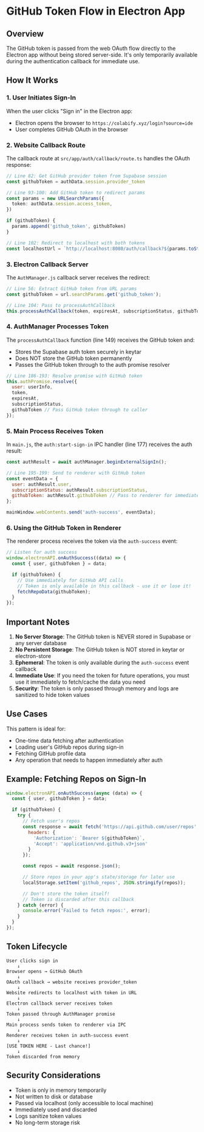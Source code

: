 # GitHub Token Flow in Electron App

## Overview

The GitHub token is passed from the web OAuth flow directly to the Electron app without being stored server-side. It's only temporarily available during the authentication callback for immediate use.

## How It Works

### 1. User Initiates Sign-In

When the user clicks "Sign in" in the Electron app:
- Electron opens the browser to `https://colabify.xyz/login?source=ide`
- User completes GitHub OAuth in the browser

### 2. Website Callback Route

The callback route at `src/app/auth/callback/route.ts` handles the OAuth response:

```typescript
// Line 82: Get GitHub provider token from Supabase session
const githubToken = authData.session.provider_token

// Line 93-100: Add GitHub token to redirect params
const params = new URLSearchParams({
  token: authData.session.access_token,
})

if (githubToken) {
  params.append('github_token', githubToken)
}

// Line 102: Redirect to localhost with both tokens
const localhostUrl = `http://localhost:8080/auth/callback?${params.toString()}`
```

### 3. Electron Callback Server

The `AuthManager.js` callback server receives the redirect:

```javascript
// Line 56: Extract GitHub token from URL params
const githubToken = url.searchParams.get('github_token');

// Line 104: Pass to processAuthCallback
this.processAuthCallback(token, expiresAt, subscriptionStatus, githubToken)
```

### 4. AuthManager Processes Token

The `processAuthCallback` function (line 149) receives the GitHub token and:
- Stores the Supabase auth token securely in keytar
- Does NOT store the GitHub token permanently
- Passes the GitHub token through to the auth promise resolver

```javascript
// Line 186-193: Resolve promise with GitHub token
this.authPromise.resolve({
  user: userInfo,
  token,
  expiresAt,
  subscriptionStatus,
  githubToken // Pass GitHub token through to caller
});
```

### 5. Main Process Receives Token

In `main.js`, the `auth:start-sign-in` IPC handler (line 177) receives the auth result:

```javascript
const authResult = await authManager.beginExternalSignIn();

// Line 195-199: Send to renderer with GitHub token
const eventData = {
  user: authResult.user,
  subscriptionStatus: authResult.subscriptionStatus,
  githubToken: authResult.githubToken // Pass to renderer for immediate use
};

mainWindow.webContents.send('auth-success', eventData);
```

### 6. Using the GitHub Token in Renderer

The renderer process receives the token via the `auth-success` event:

```javascript
// Listen for auth success
window.electronAPI.onAuthSuccess((data) => {
  const { user, githubToken } = data;

  if (githubToken) {
    // Use immediately for GitHub API calls
    // Token is only available in this callback - use it or lose it!
    fetchRepoData(githubToken);
  }
});
```

## Important Notes

1. **No Server Storage**: The GitHub token is NEVER stored in Supabase or any server database
2. **No Persistent Storage**: The GitHub token is NOT stored in keytar or electron-store
3. **Ephemeral**: The token is only available during the `auth-success` event callback
4. **Immediate Use**: If you need the token for future operations, you must use it immediately to fetch/cache the data you need
5. **Security**: The token is only passed through memory and logs are sanitized to hide token values

## Use Cases

This pattern is ideal for:
- One-time data fetching after authentication
- Loading user's GitHub repos during sign-in
- Fetching GitHub profile data
- Any operation that needs to happen immediately after auth

## Example: Fetching Repos on Sign-In

```javascript
window.electronAPI.onAuthSuccess(async (data) => {
  const { user, githubToken } = data;

  if (githubToken) {
    try {
      // Fetch user's repos
      const response = await fetch('https://api.github.com/user/repos', {
        headers: {
          'Authorization': `Bearer ${githubToken}`,
          'Accept': 'application/vnd.github.v3+json'
        }
      });

      const repos = await response.json();

      // Store repos in your app's state/storage for later use
      localStorage.setItem('github_repos', JSON.stringify(repos));

      // Don't store the token itself!
      // Token is discarded after this callback
    } catch (error) {
      console.error('Failed to fetch repos:', error);
    }
  }
});
```

## Token Lifecycle

```
User clicks sign in
    ↓
Browser opens → GitHub OAuth
    ↓
OAuth callback → website receives provider_token
    ↓
Website redirects to localhost with token in URL
    ↓
Electron callback server receives token
    ↓
Token passed through AuthManager promise
    ↓
Main process sends token to renderer via IPC
    ↓
Renderer receives token in auth-success event
    ↓
[USE TOKEN HERE - Last chance!]
    ↓
Token discarded from memory
```

## Security Considerations

- Token is only in memory temporarily
- Not written to disk or database
- Passed via localhost (only accessible to local machine)
- Immediately used and discarded
- Logs sanitize token values
- No long-term storage risk
